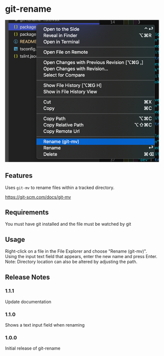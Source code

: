 # git-rename

<p align="center">
  <img src="https://raw.githubusercontent.com/adam8810/vscode-git-rename/master/images/docs/menu.png" alt="Menu" />
</p>

## Features

Uses `git-mv` to rename files within a tracked directory.

https://git-scm.com/docs/git-mv

## Requirements

You must have git installed and the file must be watched by git

## Usage

Right-click on a file in the File Explorer and choose "Rename (git-mv)". Using the input text field that appears, enter the new name and press Enter. Note: Directory location can also be altered by adjusting the path.

## Release Notes

### 1.1.1

Update documentation

### 1.1.0

Shows a text input field when renaming

### 1.0.0

Initial release of git-rename
